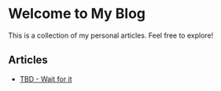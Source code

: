 # Welcome to My Blog

This is a collection of my personal articles. Feel free to explore!

## Articles

- [TBD - Wait for it](./articles/my-first-article.md)
